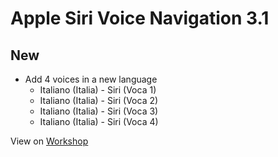 # Apple Siri Voice Navigation 3.1

## New

- Add 4 voices in a new language
    - Italiano (Italia) - Siri (Voca 1)
    - Italiano (Italia) - Siri (Voca 2)
    - Italiano (Italia) - Siri (Voca 3)
    - Italiano (Italia) - Siri (Voca 4)

View on [Workshop](https://steamcommunity.com/sharedfiles/filedetails/changelog/3404021712)